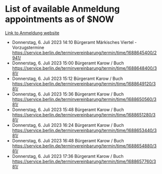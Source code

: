 # List of available Anmeldung appointments as of $NOW
[Link to Anmeldung website](https://service.berlin.de/terminvereinbarung/termin/tag.php?termin=1&anliegen[]=120686&dienstleisterlist=122210,122217,327316,122219,327312,122227,327314,122231,327346,122243,327348,122254,122252,329742,122260,329745,122262,329748,122271,327278,122273,327274,122277,327276,330436,122280,327294,122282,327290,122284,327292,122291,327270,122285,327266,122286,327264,122296,327268,150230,329760,122297,327286,122294,327284,122312,329763,122314,329775,122304,327330,122311,327334,122309,327332,317869,122281,327352,122279,329772,122283,122276,327324,122274,327326,122267,329766,122246,327318,122251,327320,122257,327322,122208,327298,122226,327300&herkunft=http%3A%2F%2Fservice.berlin.de%2Fdienstleistung%2F120686%2F)
- Donnerstag, 6. Juli 2023 14:10 Bürgeramt Märkisches Viertel - Vorzugstermine https://service.berlin.de/terminvereinbarung/termin/time/1688645400/2941/
- Donnerstag, 6. Juli 2023 15:00 Bürgeramt Karow / Buch https://service.berlin.de/terminvereinbarung/termin/time/1688648400/381/
- Donnerstag, 6. Juli 2023 15:12 Bürgeramt Karow / Buch https://service.berlin.de/terminvereinbarung/termin/time/1688649120/381/
- Donnerstag, 6. Juli 2023 15:36 Bürgeramt Karow / Buch https://service.berlin.de/terminvereinbarung/termin/time/1688650560/381/
- Donnerstag, 6. Juli 2023 15:48 Bürgeramt Karow / Buch https://service.berlin.de/terminvereinbarung/termin/time/1688651280/381/
- Donnerstag, 6. Juli 2023 16:24 Bürgeramt Karow / Buch https://service.berlin.de/terminvereinbarung/termin/time/1688653440/381/
- Donnerstag, 6. Juli 2023 16:48 Bürgeramt Karow / Buch https://service.berlin.de/terminvereinbarung/termin/time/1688654880/381/
- Donnerstag, 6. Juli 2023 17:36 Bürgeramt Karow / Buch https://service.berlin.de/terminvereinbarung/termin/time/1688657760/381/
